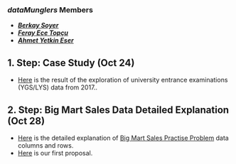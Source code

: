 ### *__dataMunglers__* Members
 + __*[Berkay Soyer](https://mef-bda503.github.io/pj-berkaysoyer/)*__
 + __*[Feray Ece Topçu](https://mef-bda503.github.io/pj-ferayece/)*__
 + __*[Ahmet Yetkin Eser](https://mef-bda503.github.io/pj-esera/)*__
 
## 1. Step: Case Study (Oct 24)

 + [Here](files/Data_Munglers_OSYMUTF8.html) is the result of the exploration of university entrance examinations (YGS/LYS) data from 2017..

## 2. Step: Big Mart Sales Data Detailed Explanation (Oct 28)

 + [Here](Yetkins/20171028_bigMartSalesData_Columns_Rows_Detailed.html) is the detailed explanation of [Big Mart Sales Practise Problem](https://datahack.analyticsvidhya.com/contest/practice-problem-big-mart-sales-iii/) data columns and rows.
 + [Here](Yetkins/20171029_bigMartSalesProblemSummary.html) is our first proposal.
